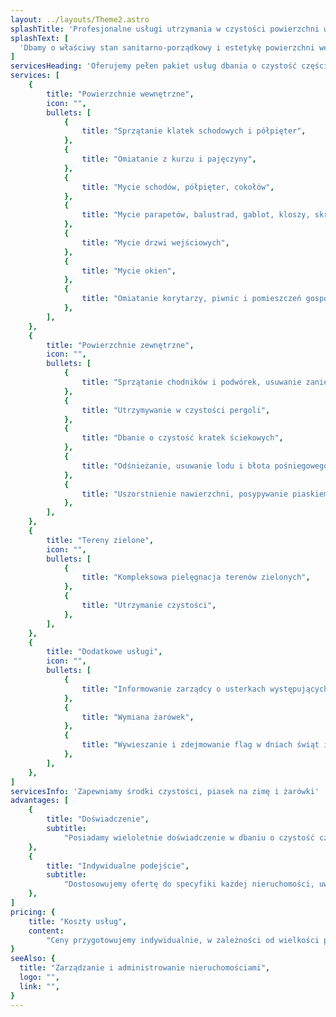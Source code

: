 ```yaml
---
layout: ../layouts/Theme2.astro
splashTitle: 'Profesjonalne usługi utrzymania w czystości powierzchni wszelkich nieruchomości'
splashText: [
  'Dbamy o właściwy stan sanitarno-porządkowy i estetykę powierzchni wewnętrznych, zewnętrznych i terenów zielonych.',
]
servicesHeading: 'Oferujemy pełen pakiet usług dbania o czystość części wspólnych nieruchomości'
services: [
	{
		title: "Powierzchnie wewnętrzne",
		icon: "",
		bullets: [
			{
				title: "Sprzątanie klatek schodowych i półpięter",
			},
			{
				title: "Omiatanie z kurzu i pajęczyny",
			},
			{
				title: "Mycie schodów, półpięter, cokołów",
			},
			{
				title: "Mycie parapetów, balustrad, gablot, kloszy, skrzynek na listy, szafek energetycznych",
			},
			{
				title: "Mycie drzwi wejściowych",
			},
			{
				title: "Mycie okien",
			},
			{
				title: "Omiatanie korytarzy, piwnic i pomieszczeń gospodarczych",
			},
		],
	},
	{
		title: "Powierzchnie zewnętrzne",
		icon: "",
		bullets: [
			{
				title: "Sprzątanie chodników i podwórek, usuwanie zanieczyszczeń",
			},
			{
				title: "Utrzymywanie w czystości pergoli",
			},
			{
				title: "Dbanie o czystość kratek ściekowych",
			},
			{
				title: "Odśnieżanie, usuwanie lodu i błota pośniegowego w sezonie zimowym",
			},
			{
				title: "Uszorstnienie nawierzchni, posypywanie piaskiem zewnętrznych ciągów komunikacyjnych w okresie zimowym lub niezwłocznie po wystąpieniu okoliczności, do uzyskania stanu bezpieczeństwa użytkowników",
			},
		],
	},
	{
		title: "Tereny zielone",
		icon: "",
		bullets: [
			{
				title: "Kompleksowa pielęgnacja terenów zielonych",
			},
			{
				title: "Utrzymanie czystości",
			},
		],
	},
	{
		title: "Dodatkowe usługi",
		icon: "",
		bullets: [
			{
				title: "Informowanie zarządcy o usterkach występujących na terenie posesji",
			},
			{
				title: "Wymiana żarówek",
			},
			{
				title: "Wywieszanie i zdejmowanie flag w dniach świąt i uroczystości państwowych",
			},
		],
	},
]
servicesInfo: 'Zapewniamy środki czystości, piasek na zimę i żarówki'
advantages: [
	{
		title: "Doświadczenie",
		subtitle:
			"Posiadamy wieloletnie doświadczenie w dbaniu o czystość części wspólnych nieruchomości mieszkaniowych w Łodzi",
	},
	{
		title: "Indywidualne podejście",
		subtitle:
			"Dostosowujemy ofertę do specyfiki każdej nieruchomości, uwzględniając jej potrzeby i oczekiwania klientów",
	},
]
pricing: {
	title: "Koszty usług",
	content:
		"Ceny przygotowujemy indywidualnie, w zależności od wielkości powierzchni i zakresu wykonywanych czynności.",
}
seeAlso: {
  title: "Zarządzanie i administrowanie nieruchomościami",
  logo: "",
  link: "",
}
---
```

